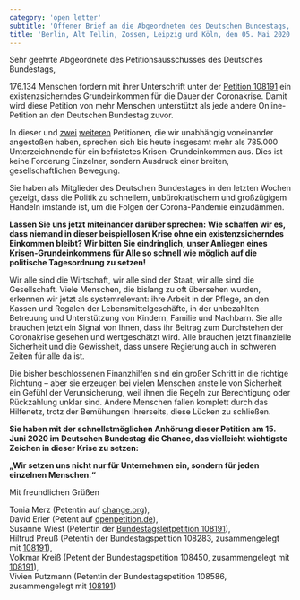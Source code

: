 ```yaml
---
category: 'open letter'
subtitle: 'Offener Brief an die Abgeordneten des Deutschen Bundestags, das Ministerium für Arbeit und Soziales, das Finanzministerium sowie die Bundeskanzlerin Angela Merkel'
title: 'Berlin, Alt Tellin, Zossen, Leipzig und Köln, den 05. Mai 2020'
---
```


Sehr geehrte Abgeordnete des Petitionsausschusses des Deutsches Bundestags,

176.134 Menschen fordern mit ihrer Unterschrift unter der [Petition 108191](https://epetitionen.bundestag.de/petitionen/_2020/_03/_14/Petition_108191.nc.html) ein existenzsicherndes Grundeinkommen
für die Dauer der Coronakrise. Damit wird diese Petition von mehr Menschen unterstützt als jede
andere Online-Petition an den Deutschen Bundestag zuvor.

In dieser und [zwei](https://www.change.org/p/finanzminister-olaf-scholz-und-wirtschaftsminister-peter-altmaier-mit-dem-bedingungslosen-grundeinkommen-durch-die-coronakrise-coronavirusde-olafscholz-peteraltmaier-bmas-bund-hubertus-heil) [weiteren](https://www.openpetition.de/petition/online/hilfen-fuer-freiberufler-und-kuenstler-waehrend-des-corona-shutdowns-2) Petitionen, die wir unabhängig voneinander angestoßen haben, sprechen sich
bis heute insgesamt mehr als 785.000 Unterzeichnende für ein befristetes Krisen-Grundeinkommen aus.
Dies ist keine Forderung Einzelner, sondern Ausdruck einer breiten, gesellschaftlichen Bewegung.

Sie haben als Mitglieder des Deutschen Bundestages in den letzten Wochen gezeigt, dass die Politik zu
schnellem, unbürokratischem und großzügigem Handeln imstande ist, um die Folgen der Corona-Pandemie einzudämmen.

**Lassen Sie uns jetzt miteinander darüber sprechen: Wie schaffen wir es, dass niemand in dieser beispiellosen
Krise ohne ein existenzsicherndes Einkommen bleibt? Wir bitten Sie eindringlich, unser Anliegen eines
Krisen-Grundeinkommens für Alle so schnell wie möglich auf die politische Tagesordnung zu setzen!**

Wir alle sind die Wirtschaft, wir alle sind der Staat, wir alle sind die Gesellschaft. Viele Menschen, die bislang
zu oft übersehen wurden, erkennen wir jetzt als systemrelevant: ihre Arbeit in der Pflege, an den Kassen und
Regalen der Lebensmittelgeschäfte, in der unbezahlten Betreuung und Unterstützung von Kindern, Familie und Nachbarn.
Sie alle brauchen jetzt ein Signal von Ihnen, dass ihr Beitrag zum Durchstehen der Coronakrise gesehen und
wertgeschätzt wird. Alle brauchen jetzt finanzielle Sicherheit und die Gewissheit, dass unsere Regierung auch
in schweren Zeiten für alle da ist.

Die bisher beschlossenen Finanzhilfen sind ein großer Schritt in die richtige Richtung – aber sie erzeugen bei
vielen Menschen anstelle von Sicherheit ein Gefühl der Verunsicherung, weil ihnen die Regeln zur Berechtigung
oder Rückzahlung unklar sind. Andere Menschen fallen komplett durch das Hilfenetz, trotz der Bemühungen Ihrerseits,
diese Lücken zu schließen.

**Sie haben mit der schnellstmöglichen Anhörung dieser Petition am 15. Juni 2020 im Deutschen Bundestag die Chance,
das vielleicht wichtigste Zeichen in dieser Krise zu setzen:**

**„Wir setzen uns nicht nur für Unternehmen ein, sondern für jeden einzelnen Menschen.“**

Mit freundlichen Grüßen

Tonia Merz (Petentin auf [change.org](https://change.org/grundeinkommen)),  
David Erler (Petent auf [openpetition.de](https://openpetition.de/!coronahilfe)),  
Susanne Wiest (Petentin der [Bundestagsleitpetition 108191](https://epetitionen.bundestag.de/petitionen/_2020/_03/_14/Petition_108191.nc.html)),  
Hiltrud Preuß (Petentin der Bundestagspetition 108283, zusammengelegt mit [108191](https://epetitionen.bundestag.de/petitionen/_2020/_03/_14/Petition_108191.nc.html)),  
Volkmar Kreiß (Petent der Bundestagspetition 108450, zusammengelegt mit [108191](https://epetitionen.bundestag.de/petitionen/_2020/_03/_14/Petition_108191.nc.html)),  
Vivien Putzmann (Petentin der Bundestagspetition 108586, zusammengelegt mit [108191](https://epetitionen.bundestag.de/petitionen/_2020/_03/_14/Petition_108191.nc.html))